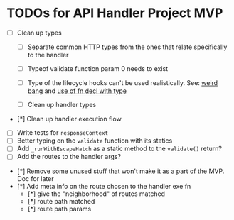 # TODOs for API Handler Project MVP

- [ ] Clean up types

  - [ ] Separate common HTTP types from the ones that relate specifically to the handler
  - [ ] Typeof validate function param 0 needs to exist
  - [ ] Type of the lifecycle hooks can't be used realistically. See:
        [weird bang](https://github.com/zackheil/demo-api/blob/f8ba0e31b4953d300ff4e7d823196f38eb591b3d/packages/functions/src/api/index.ts#L57-L64) and [use of fn decl with type](https://github.com/zackheil/demo-api/blob/f8ba0e31b4953d300ff4e7d823196f38eb591b3d/packages/functions/src/api/handler-hooks/rate-limiter.ts#L6C45-L6C45)

  - [ ] Clean up handler types

- [*] Clean up handler execution flow
- [ ] Write tests for `responseContext`
- [ ] Better typing on the `validate` function with its statics
- [ ] Add `_runWithEscapeHatch` as a static method to the `validate()` return?
- [ ] Add the routes to the handler args?
- [*] Remove some unused stuff that won't make it as a part of the MVP. Doc for later
- [*] Add meta info on the route chosen to the handler exe fn
  - [*] give the "neighborhood" of routes matched
  - [*] route path matched
  - [*] route path params

